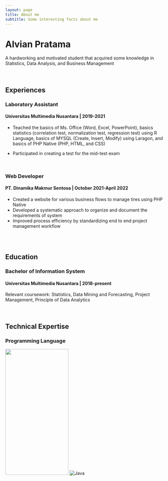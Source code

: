 ```yaml
---
layout: page
title: About me
subtitle: Some interesting facts about me
---
```


# Alvian Pratama
A hardworking and motivated student that acquired some knowledge in Statistics, Data Analysis, and Business Management <br /> <br /> <br />



## Experiences <br /> 



### Laboratory Assistant 
#### Universitas Multimedia Nusantara | 2019-2021

- Teached the basics of Ms. Office (Word, Excel,
PowerPoint), basics statistics (correlation test, normalization test, regression test) using R Language, basics of MYSQL (Create, Insert, Modify) using Laragon, and basics of PHP Native (PHP, HTML, and CSS)

- Participated in creating a test for the mid-test exam
<br />

### Web Developer 
#### PT. Dinamika Makmur Sentosa | October 2021-April 2022

- Created a website for various business flows to manage tires using PHP Native
- Developed a systematic approach to organize and document the requirements of system
- Improved process efficiency by standardizing end to end project management workflow

<br /> <br /> 

## Education <br /> 
### Bachelor of Information System
#### Universitas Multimedia Nusantara | 2018-present

Relevant coursework: Statistics, Data Mining and Forecasting, Project Management, Principle of Data Analytics <br /> <br /> <br />

## Technical Expertise <br />
### Programming Language
<img src = "https://github.com/yurijserrano/Github-Profile-Readme-Logos/blob/master/programming%20languages/python.svg" width="200" height="400" /> ![Java](https://github.com/yurijserrano/Github-Profile-Readme-Logos/blob/master/programming%20languages/java.svg)


